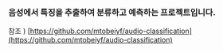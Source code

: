 ### 음성에서 특징을 추출하여 분류하고 예측하는 프로젝트입니다.
참조 ) [https://github.com/mtobeiyf/audio-classification](https://github.com/mtobeiyf/audio-classification)
